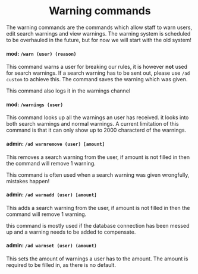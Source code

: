 <h1 align="center">Warning commands</h1>
The warning commands are the commands which allow staff to warn users, edit search warnings and view warnings. The warning
system is scheduled to be overhauled in the future, but for now we will start with the old system!

#### mod: `/warn (user) (reason)`
This command warns a user for breaking our rules, it is however **not** used for search warnings. If a search warning has to be 
sent out, please use `/ad custom` to achieve this. The command saves the warning which was given.

This command also logs it in the warnings channel

#### mod: `/warnings (user)`
This command looks up all the warnings an user has received. it looks into both search warnings and normal warnings.
A current limitation of this command is that it can only show up to 2000 characterd of the warnings.

#### admin: `/ad warnremove (user) [amount]`
This removes a search warning from the user, if amount is not filled in then the command will remove 1 warning.

This command is often used when a search warning was given wrongfully, mistakes happen!
#### admin: `/ad warnadd (user) [amount]`
This adds a search warning from the user, if amount is not filled in then the command will remove 1 warning.

this command is mostly used if the database connection has been messed up and a warning needs to be added to compensate.
#### admin: `/ad warnset (user) (amount)`
This sets the amount of warnings a user has to the amount. The amount is required to be filled in, as there is no default.

